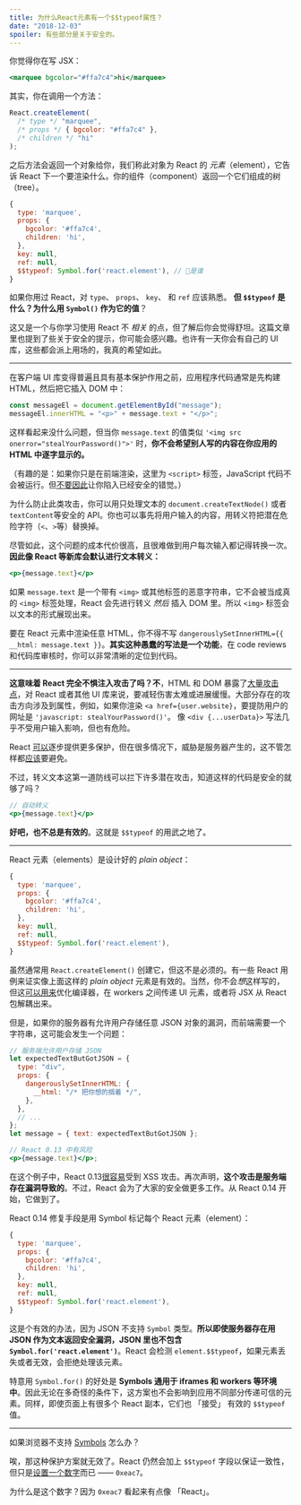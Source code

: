 ```yaml
---
title: 为什么React元素有一个$$typeof属性？
date: "2018-12-03"
spoiler: 有些部分是关于安全的。
---
```


你觉得你在写 JSX：

```jsx
<marquee bgcolor="#ffa7c4">hi</marquee>
```

其实，你在调用一个方法：

```jsx
React.createElement(
  /* type */ "marquee",
  /* props */ { bgcolor: "#ffa7c4" },
  /* children */ "hi"
);
```

之后方法会返回一个对象给你，我们称此对象为 React 的 _元素_（element），它告诉 React 下一个要渲染什么。你的组件（component）返回一个它们组成的树（tree）。

```jsx {9}
{
  type: 'marquee',
  props: {
    bgcolor: '#ffa7c4',
    children: 'hi',
  },
  key: null,
  ref: null,
  $$typeof: Symbol.for('react.element'), // 🧐是谁
}
```

如果你用过 React，对 `type`、 `props`、 `key`、 和 `ref` 应该熟悉。 **但 `$$typeof` 是什么？为什么用 `Symbol()` 作为它的值**？

这又是一个与你学习使用 React 不 _相关_ 的点，但了解后你会觉得舒坦。这篇文章里也提到了些关于安全的提示，你可能会感兴趣。也许有一天你会有自己的 UI 库，这些都会派上用场的，我真的希望如此。

---

在客户端 UI 库变得普遍且具有基本保护作用之前，应用程序代码通常是先构建 HTML，然后把它插入 DOM 中：

```jsx
const messageEl = document.getElementById("message");
messageEl.innerHTML = "<p>" + message.text + "</p>";
```

这样看起来没什么问题，但当你 `message.text` 的值类似 `'<img src onerror="stealYourPassword()">'` 时，**你不会希望别人写的内容在你应用的 HTML 中逐字显示的。**

（有趣的是：如果你只是在前端渲染，这里为 `<script>` 标签，JavaScript 代码不会被运行。但[不要因此](https://gomakethings.com/preventing-cross-site-scripting-attacks-when-using-innerhtml-in-vanilla-javascript/)让你陷入已经安全的错觉。）

为什么防止此类攻击，你可以用只处理文本的 `document.createTextNode()` 或者 `textContent`等安全的 API。你也可以事先将用户输入的内容，用转义符把潜在危险字符（`<`、`>`等）替换掉。

尽管如此，这个问题的成本代价很高，且很难做到用户每次输入都记得转换一次。**因此像 React 等新库会默认进行文本转义：**

```jsx
<p>{message.text}</p>
```

如果 `message.text` 是一个带有 `<img>` 或其他标签的恶意字符串，它不会被当成真的 `<img>` 标签处理，React 会先进行转义 _然后_ 插入 DOM 里。所以 `<img>` 标签会以文本的形式展现出来。

要在 React 元素中渲染任意 HTML，你不得不写 `dangerouslySetInnerHTML={{ __html: message.text }}`。**其实这种愚蠢的写法是一个功能**，在 code reviews 和代码库审核时，你可以非常清晰的定位到代码。

---

**这意味着 React 完全不惧注入攻击了吗？不**，HTML 和 DOM 暴露了[大量攻击点](https://github.com/facebook/react/issues/3473#issuecomment-90594748)，对 React 或者其他 UI 库来说，要减轻伤害太难或进展缓慢。大部分存在的攻击方向涉及到属性，例如，如果你渲染 `<a href={user.website}`，要提防用户的网址是 `'javascript: stealYourPassword()'`。 像 `<div {...userData}>` 写法几乎不受用户输入影响，但也有危险。

React [可以](https://github.com/facebook/react/issues/10506)逐步提供更多保护，但在很多情况下，威胁是服务器产生的，这不管怎样都[应该](https://github.com/facebook/react/issues/3473#issuecomment-91327040)要避免。

不过，转义文本这第一道防线可以拦下许多潜在攻击，知道这样的代码是安全的就够了吗？

```jsx
// 自动转义
<p>{message.text}</p>
```

**好吧，也不总是有效的**。这就是 `$$typeof` 的用武之地了。

---

React 元素（elements）是设计好的 _plain object_：

```jsx
{
  type: 'marquee',
  props: {
    bgcolor: '#ffa7c4',
    children: 'hi',
  },
  key: null,
  ref: null,
  $$typeof: Symbol.for('react.element'),
}
```

虽然通常用 `React.createElement()` 创建它，但这不是必须的。有一些 React 用例来证实像上面这样的 _plain object_ 元素是有效的。当然，你不会*想*这样写的，但这[可以用来](https://github.com/facebook/react/pull/3583#issuecomment-90296667)优化编译器，在 workers 之间传递 UI 元素，或者将 JSX 从 React 包解耦出来。

但是，如果你的服务器有允许用户存储任意 JSON 对象的漏洞，而前端需要一个字符串，这可能会发生一个问题：

```jsx {2-10,15}
// 服务端允许用户存储 JSON
let expectedTextButGotJSON = {
  type: "div",
  props: {
    dangerouslySetInnerHTML: {
      __html: "/* 把你想的搁着 */",
    },
  },
  // ...
};
let message = { text: expectedTextButGotJSON };

// React 0.13 中有风险
<p>{message.text}</p>;
```

在这个例子中，React 0.13[很容易](http://danlec.com/blog/xss-via-a-spoofed-react-element)受到 XSS 攻击。再次声明，**这个攻击是服务端存在漏洞导致的**。不过，React 会为了大家的安全做更多工作。从 React 0.14 开始，它做到了。

React 0.14 修复手段是用 Symbol 标记每个 React 元素（element）：

```jsx {9}
{
  type: 'marquee',
  props: {
    bgcolor: '#ffa7c4',
    children: 'hi',
  },
  key: null,
  ref: null,
  $$typeof: Symbol.for('react.element'),
}
```

这是个有效的办法，因为 JSON 不支持 `Symbol` 类型。**所以即使服务器存在用 JSON 作为文本返回安全漏洞，JSON 里也不包含 `Symbol.for('react.element')`**。React 会检测 `element.$$typeof`，如果元素丢失或者无效，会拒绝处理该元素。

特意用 `Symbol.for()` 的好处是 **Symbols 通用于 iframes 和 workers 等环境中**。因此无论在多奇怪的条件下，这方案也不会影响到应用不同部分传递可信的元素。同样，即使页面上有很多个 React 副本，它们也 「接受」 有效的 `$$typeof` 值。

---

如果浏览器不支持 [Symbols](https://developer.mozilla.org/en-US/docs/Web/JavaScript/Reference/Global_Objects/Symbol#Browser_compatibility) 怎么办？

唉，那这种保护方案就无效了。React 仍然会加上 `$$typeof` 字段以保证一致性，但只是[设置一个数字](https://github.com/facebook/react/blob/8482cbe22d1a421b73db602e1f470c632b09f693/packages/shared/ReactSymbols.js#L14-L16)而已 —— `0xeac7`。

为什么是这个数字？因为 `0xeac7` 看起来有点像 「React」。
